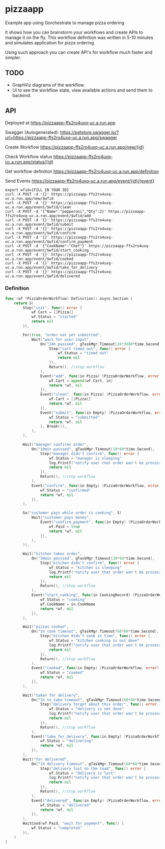 # pizzaapp
Example app using Gorchestrate to manage pizza ordering

It shows how you can brainstorm your workflows and create APIs to manage it on the fly.
This workflow definition was written in 5-10 minutes and simulates application for pizza ordering.

Using such approach you can create API's for workflow much faster and simpler.

## TODO

* GraphViz diagrams of the workflow.
* UI to see the workflow state, view available actions and  send them to backend.


## API

Deployed at https://pizzaapp-ffs2ro4uxq-uc.a.run.app

Swagger (Autogenerated): https://petstore.swagger.io/?url=https://pizzaapp-ffs2ro4uxq-uc.a.run.app/swagger

Create Workflow
https://pizzaapp-ffs2ro4uxq-uc.a.run.app/new/{id}

Check Workflow status
https://pizzaapp-ffs2ro4uxq-uc.a.run.app/status/{id}

Get workflow definition
https://pizzaapp-ffs2ro4uxq-uc.a.run.app/definition

Send Events
https://pizzaapp-ffs2ro4uxq-uc.a.run.app/event/{id}/{event}



```
export wfid={FILL IN YOUR ID}
curl -X POST -d '{}' https://pizzaapp-ffs2ro4uxq-uc.a.run.app/new/$wfid
curl -X POST -d '{}' https://pizzaapp-ffs2ro4uxq-uc.a.run.app/event/$wfid/clean
curl -X POST -d '{"Name":"pepperoni","Qty":2}' https://pizzaapp-ffs2ro4uxq-uc.a.run.app/event/$wfid/add
curl -X POST -d '{}' https://pizzaapp-ffs2ro4uxq-uc.a.run.app/event/$wfid/submit
curl -X POST -d '{}' https://pizzaapp-ffs2ro4uxq-uc.a.run.app/event/$wfid/confirm
curl -X POST -d '{}' https://pizzaapp-ffs2ro4uxq-uc.a.run.app/event/$wfid/confirm_payment
curl -X POST -d '{"CookName":"Chef"}' https://pizzaapp-ffs2ro4uxq-uc.a.run.app/event/$wfid/start_cooking
curl -X POST -d '{}' https://pizzaapp-ffs2ro4uxq-uc.a.run.app/event/$wfid/cooked
curl -X POST -d '{}' https://pizzaapp-ffs2ro4uxq-uc.a.run.app/event/$wfid/take_for_delivery
curl -X POST -d '{}' https://pizzaapp-ffs2ro4uxq-uc.a.run.app/event/$wfid/delivered

```







### Definition
```go
func (wf *PizzaOrderWorkflow) Definition() async.Section {
	return S(
		Step("init", func() error {
			wf.Cart = []Pizza{}
			wf.Status = "started"
			return nil
		}),

		For(true, "order not yet submitted",
			Wait("wait for user input",
				On("24h passsed", gTaskMgr.Timeout(24*3600*time.Second),
					Step("cart timed out", func() error {
						wf.Status = "timed out"
						return nil
					}),
					Return(), //stop workflow
				),
				Event("add", func(in Pizza) (PizzaOrderWorkflow, error) {
					wf.Cart = append(wf.Cart, in)
					return *wf, nil
				}),
				Event("clean", func(in Pizza) (PizzaOrderWorkflow, error) {
					wf.Cart = []Pizza{}
					return *wf, nil
				}),
				Event("submit", func(in Empty) (PizzaOrderWorkflow, error) {
					wf.Status = "submitted"
					return *wf, nil
				}, Break()),
			),
		),

		Wait("manager confirms order",
			On("10min passsed", gTaskMgr.Timeout(10*60*time.Second),
				Step("manager didn't confirm", func() error {
					wf.Status = "manager is sleeping"
					log.Printf("notify user that order won't be processed because manager did not confirm order in time")
					return nil
				}),
				Return(), //stop workflow
			),
			Event("confirm", func(in Empty) (PizzaOrderWorkflow, error) {
				wf.Status = "confirmed"
				return *wf, nil
			}),
		),

		Go("customer pays while order is cooking", S(
			Wait("customer pays money",
				Event("confirm_payment", func(in Empty) (PizzaOrderWorkflow, error) {
					wf.Paid = true
					return *wf, nil
				}),
			),
		)),

		Wait("kitchen takes order",
			On("30min passsed", gTaskMgr.Timeout(30*60*time.Second),
				Step("kitchen didn't confirm", func() error {
					wf.Status = "kitchen is sleeping"
					log.Printf("notify user that order won't be processed because kitchen is sleeping")
					return nil
				}),
				Return(), //stop workflow
			),
			Event("start_cooking", func(in CookingRecord) (PizzaOrderWorkflow, error) {
				wf.Status = "cooking"
				wf.CookName = in.CookName
				return *wf, nil
			}),
		),

		Wait("pizzas cooked",
			On("1h cook timeout", gTaskMgr.Timeout(60*60*time.Second),
				Step("kitchen didn't cook in time", func() error {
					wf.Status = "kitchen cooking is not done"
					log.Printf("notify user that order won't be processed because kitchen can't cook his pizza")
					return nil
				}),
				Return(), //stop workflow
			),
			Event("cooked", func(in Empty) (PizzaOrderWorkflow, error) {
				wf.Status = "cooked"
				return *wf, nil
			}),
		),

		Wait("taken for delivery",
			On("1h to take timeout", gTaskMgr.Timeout(60*60*time.Second),
				Step("delivery forgot about this order", func() error {
					wf.Status = "delivery is not done"
					log.Printf("notify user that order won't be processed because delivery can't be done")
					return nil
				}),
				Return(), //stop workflow
			),
			Event("take_for_delivery", func(in Empty) (PizzaOrderWorkflow, error) {
				wf.Status = "delivering"
				return *wf, nil
			}),
		),
		Wait("for delivered",
			On("1h delivery timeout", gTaskMgr.Timeout(60*60*time.Second),
				Step("delivery lost on the road", func() error {
					wf.Status = "delivery is lost"
					log.Printf("notify user that order won't be processed because delivery was lost on a road")
					return nil
				}),
				Return(), //stop workflow
			),
			Event("delivered", func(in Empty) (PizzaOrderWorkflow, error) {
				wf.Status = "delivered"
				return *wf, nil
			}),
		),
		WaitCond(wf.Paid, "wait for payment", func() {
			wf.Status = "completed"
		}),
	)
}
```